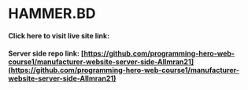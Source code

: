 # HAMMER.BD

#### Click here to visit live site link: []()

#### Server side repo link: [https://github.com/programming-hero-web-course1/manufacturer-website-server-side-AlImran21](https://github.com/programming-hero-web-course1/manufacturer-website-server-side-AlImran21)